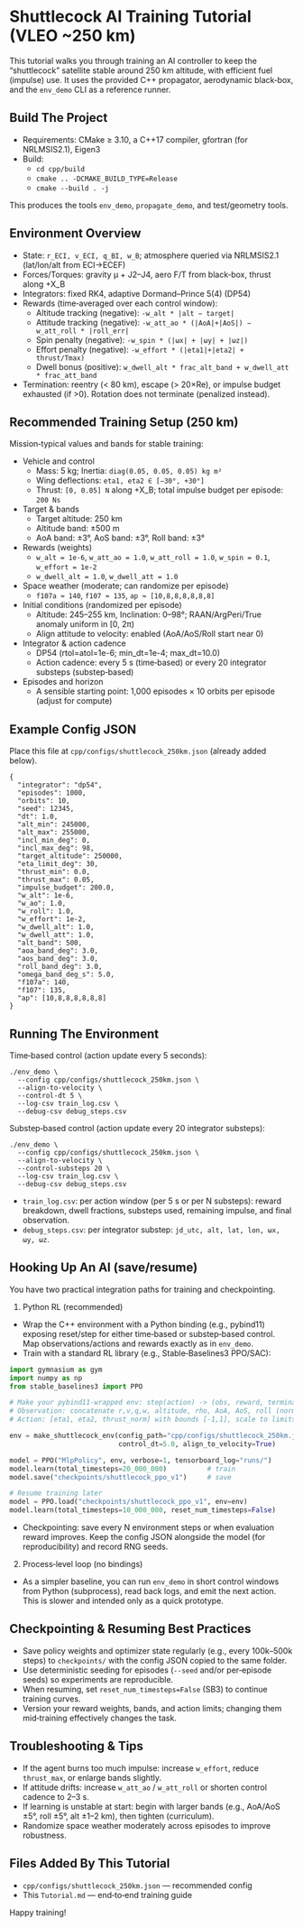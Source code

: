 # Shuttlecock AI Training Tutorial (VLEO ~250 km)

This tutorial walks you through training an AI controller to keep the “shuttlecock” satellite stable around 250 km altitude, with efficient fuel (impulse) use. It uses the provided C++ propagator, aerodynamic black‑box, and the `env_demo` CLI as a reference runner.

## Build The Project

- Requirements: CMake ≥ 3.10, a C++17 compiler, gfortran (for NRLMSIS2.1), Eigen3
- Build:
  - `cd cpp/build`
  - `cmake .. -DCMAKE_BUILD_TYPE=Release`
  - `cmake --build . -j`

This produces the tools `env_demo`, `propagate_demo`, and test/geometry tools.

## Environment Overview

- State: `r_ECI, v_ECI, q_BI, w_B`; atmosphere queried via NRLMSIS2.1 (lat/lon/alt from ECI→ECEF)
- Forces/Torques: gravity μ + J2–J4, aero F/T from black‑box, thrust along +X_B
- Integrators: fixed RK4, adaptive Dormand–Prince 5(4) (DP54)
- Rewards (time‑averaged over each control window):
  - Altitude tracking (negative): `-w_alt * |alt − target|`
  - Attitude tracking (negative): `-w_att_ao * (|AoA|+|AoS|) − w_att_roll * |roll_err|`
  - Spin penalty (negative): `-w_spin * (|ωx| + |ωy| + |ωz|)`
  - Effort penalty (negative): `-w_effort * (|eta1|+|eta2| + thrust/Tmax)`
  - Dwell bonus (positive): `w_dwell_alt * frac_alt_band + w_dwell_att * frac_att_band`
- Termination: reentry (< 80 km), escape (> 20×Re), or impulse budget exhausted (if >0). Rotation does not terminate (penalized instead).

## Recommended Training Setup (250 km)

Mission‑typical values and bands for stable training:

- Vehicle and control
  - Mass: 5 kg; Inertia: `diag(0.05, 0.05, 0.05) kg m²`
  - Wing deflections: `eta1, eta2 ∈ [−30°, +30°]`
  - Thrust: `[0, 0.05] N` along +X_B; total impulse budget per episode: `200 Ns`
- Target & bands
  - Target altitude: 250 km
  - Altitude band: ±500 m
  - AoA band: ±3°, AoS band: ±3°, Roll band: ±3°
- Rewards (weights)
  - `w_alt = 1e-6`, `w_att_ao = 1.0`, `w_att_roll = 1.0`, `w_spin = 0.1`, `w_effort = 1e-2`
  - `w_dwell_alt = 1.0`, `w_dwell_att = 1.0`
- Space weather (moderate; can randomize per episode)
  - `f107a ≈ 140`, `f107 ≈ 135`, `ap ≈ [10,8,8,8,8,8,8]`
- Initial conditions (randomized per episode)
  - Altitude: 245–255 km, Inclination: 0–98°; RAAN/ArgPeri/True anomaly uniform in [0, 2π)
  - Align attitude to velocity: enabled (AoA/AoS/Roll start near 0)
- Integrator & action cadence
  - DP54 (rtol=atol=1e-6; min_dt=1e-4; max_dt=10.0)
  - Action cadence: every 5 s (time‑based) or every 20 integrator substeps (substep‑based)
- Episodes and horizon
  - A sensible starting point: 1,000 episodes × 10 orbits per episode (adjust for compute)

## Example Config JSON

Place this file at `cpp/configs/shuttlecock_250km.json` (already added below).

```
{
  "integrator": "dp54",
  "episodes": 1000,
  "orbits": 10,
  "seed": 12345,
  "dt": 1.0,
  "alt_min": 245000,
  "alt_max": 255000,
  "incl_min_deg": 0,
  "incl_max_deg": 98,
  "target_altitude": 250000,
  "eta_limit_deg": 30,
  "thrust_min": 0.0,
  "thrust_max": 0.05,
  "impulse_budget": 200.0,
  "w_alt": 1e-6,
  "w_ao": 1.0,
  "w_roll": 1.0,
  "w_effort": 1e-2,
  "w_dwell_alt": 1.0,
  "w_dwell_att": 1.0,
  "alt_band": 500,
  "aoa_band_deg": 3.0,
  "aos_band_deg": 3.0,
  "roll_band_deg": 3.0,
  "omega_band_deg_s": 5.0,
  "f107a": 140,
  "f107": 135,
  "ap": [10,8,8,8,8,8,8]
}
```

## Running The Environment

Time‑based control (action update every 5 seconds):

```
./env_demo \
  --config cpp/configs/shuttlecock_250km.json \
  --align-to-velocity \
  --control-dt 5 \
  --log-csv train_log.csv \
  --debug-csv debug_steps.csv
```

Substep‑based control (action update every 20 integrator substeps):

```
./env_demo \
  --config cpp/configs/shuttlecock_250km.json \
  --align-to-velocity \
  --control-substeps 20 \
  --log-csv train_log.csv \
  --debug-csv debug_steps.csv
```

- `train_log.csv`: per action window (per 5 s or per N substeps): reward breakdown, dwell fractions, substeps used, remaining impulse, and final observation.
- `debug_steps.csv`: per integrator substep: `jd_utc, alt, lat, lon, ωx, ωy, ωz`.

## Hooking Up An AI (save/resume)

You have two practical integration paths for training and checkpointing.

1) Python RL (recommended)
- Wrap the C++ environment with a Python binding (e.g., pybind11) exposing reset/step for either time‑based or substep‑based control. Map observations/actions and rewards exactly as in `env_demo`.
- Train with a standard RL library (e.g., Stable‑Baselines3 PPO/SAC):

```python
import gymnasium as gym
import numpy as np
from stable_baselines3 import PPO

# Make your pybind11-wrapped env: step(action) -> (obs, reward, terminated, truncated, info)
# Observation: concatenate r,v,q,w, altitude, rho, AoA, AoS, roll (normalized)
# Action: [eta1, eta2, thrust_norm] with bounds [-1,1], scale to limits in the wrapper

env = make_shuttlecock_env(config_path="cpp/configs/shuttlecock_250km.json",
                           control_dt=5.0, align_to_velocity=True)

model = PPO("MlpPolicy", env, verbose=1, tensorboard_log="runs/")
model.learn(total_timesteps=20_000_000)          # train
model.save("checkpoints/shuttlecock_ppo_v1")     # save

# Resume training later
model = PPO.load("checkpoints/shuttlecock_ppo_v1", env=env)
model.learn(total_timesteps=10_000_000, reset_num_timesteps=False)
```

- Checkpointing: save every N environment steps or when evaluation reward improves. Keep the config JSON alongside the model (for reproducibility) and record RNG seeds.

2) Process‑level loop (no bindings)
- As a simpler baseline, you can run `env_demo` in short control windows from Python (subprocess), read back logs, and emit the next action. This is slower and intended only as a quick prototype.

## Checkpointing & Resuming Best Practices
- Save policy weights and optimizer state regularly (e.g., every 100k–500k steps) to `checkpoints/` with the config JSON copied to the same folder.
- Use deterministic seeding for episodes (`--seed` and/or per‑episode seeds) so experiments are reproducible.
- When resuming, set `reset_num_timesteps=False` (SB3) to continue training curves.
- Version your reward weights, bands, and action limits; changing them mid‑training effectively changes the task.

## Troubleshooting & Tips
- If the agent burns too much impulse: increase `w_effort`, reduce `thrust_max`, or enlarge bands slightly.
- If attitude drifts: increase `w_att_ao` / `w_att_roll` or shorten control cadence to 2–3 s.
- If learning is unstable at start: begin with larger bands (e.g., AoA/AoS ±5°, roll ±5°, alt ±1–2 km), then tighten (curriculum).
- Randomize space weather moderately across episodes to improve robustness.

## Files Added By This Tutorial
- `cpp/configs/shuttlecock_250km.json` — recommended config
- This `Tutorial.md` — end‑to‑end training guide

Happy training!

